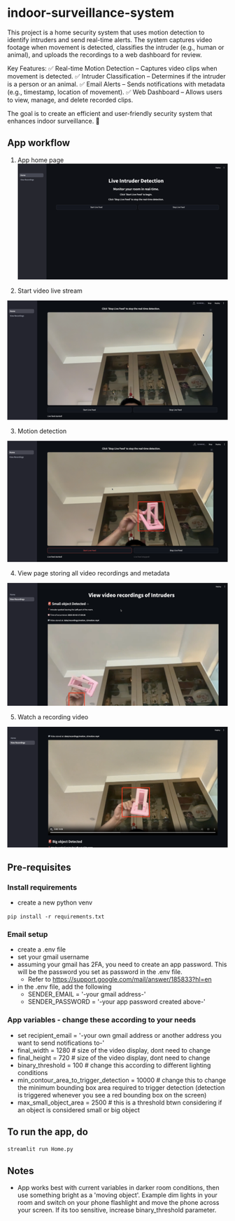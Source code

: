 # indoor-surveillance-system
This project is a home security system that uses motion detection to identify intruders and send real-time alerts. The system captures video footage when movement is detected, classifies the intruder (e.g., human or animal), and uploads the recordings to a web dashboard for review.

Key Features:
✅ Real-time Motion Detection – Captures video clips when movement is detected.
✅ Intruder Classification – Determines if the intruder is a person or an animal.
✅ Email Alerts – Sends notifications with metadata (e.g., timestamp, location of movement).
✅ Web Dashboard – Allows users to view, manage, and delete recorded clips.

The goal is to create an efficient and user-friendly security system that enhances indoor surveillance. 🚀


## App workflow
1. App home page
![homepage.png](imgs/homepage.png)

2. Start video live stream

![start_screen_record.png](imgs/start_screen_record.png)

3. Motion detection

![motion_detection.png](imgs/motion_detection.png)

4. View page storing all video recordings and metadata

![view_recordings_page.png](imgs/view_recordings_page.png)

5. Watch a recording video

![play_recordings.png](imgs/play_recordings.png)


## Pre-requisites

### Install requirements
- create a new python venv

```pip install -r requirements.txt```

### Email setup
- create a .env file
- set your gmail username
- assuming your gmail has 2FA, you need to create an app password. This will be the password you set as password in the .env file.
  - Refer to https://support.google.com/mail/answer/185833?hl=en
- in the .env file, add the following
  - SENDER_EMAIL = '-your gmail address-'
  - SENDER_PASSWORD = '-your app password created above-'
 
### App variables - change these according to your needs
- set recipient_email = '-your own gmail address or another address you want to send notifications to-'
- final_width = 1280 # size of the video display, dont need to change
- final_height = 720 # size of the video display, dont need to change
- binary_threshold = 100 # change this according to different lighting conditions
- min_contour_area_to_trigger_detection = 10000 # change this to change the minimum bounding box area required to trigger detection (detection is triggered whenever you see a red bounding box on the screen)
- max_small_object_area = 2500 # this is a threshold btwn considering if an object is considered small or big object

## To run the app, do
```streamlit run Home.py```

## Notes
- App works best with current variables in darker room conditions, then use something bright as a 'moving object'. Example dim lights in your room and switch on your phone flashlight and move the phone across your screen. If its too sensitive, increase binary_threshold parameter.
